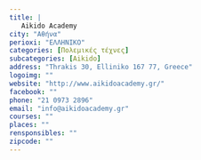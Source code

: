 ```yaml
---
title: |
   Aikido Academy
city: "Αθήνα"
perioxi: "ΕΛΛΗΝΙΚΟ"
categories: [Πολεμικές τέχνες]
subcategories: [Aikido]
address: "Thrakis 30, Elliniko 167 77, Greece"
logoimg: ""
website: "http://www.aikidoacademy.gr/"
facebook: ""
phone: "21 0973 2896"
email: "info@aikidoacademy.gr"
courses: ""
places: ""
rensponsibles: ""
zipcode: ""
---
```




